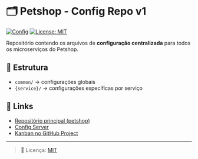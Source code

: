 # 🗂️ Petshop - Config Repo v1

[![Config](https://img.shields.io/badge/Config-Spring%20Cloud%20Config-blue)]()
[![License: MIT](https://img.shields.io/badge/License-MIT-yellow.svg)]()

Repositório contendo os arquivos de **configuração centralizada** para todos os microserviços do Petshop.

## 📂 Estrutura
- `common/` → configurações globais
- `{service}/` → configurações específicas por serviço

## 🔗 Links
- [Repositório principal (petshop)](https://github.com/hahnmiranda-petshop/petshop)
- [Config Server](https://github.com/hahnmiranda-petshop/petshop-config-server)
- [Kanban no GitHub Project](https://github.com/orgs/hahnmiranda-petshop/projects/1)

---
> 📜 Licença: [MIT](LICENSE)
